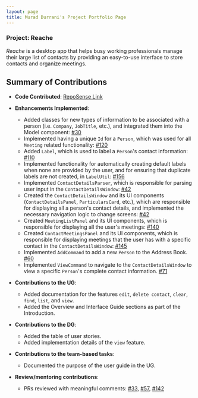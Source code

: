 ```yaml
---
layout: page
title: Murad Durrani's Project Portfolio Page
---
```


### Project: Reache

_Reache_ is a desktop app that helps busy working professionals manage their large list
of contacts by providing an easy-to-use interface to store contacts and organize
meetings.

## Summary of Contributions

* **Code Contributed**: [RepoSense Link](https://nus-cs2103-ay2122s2.github.io/tp-dashboard/?search=&sort=groupTitle&sortWithin=title&timeframe=commit&mergegroup=&groupSelect=groupByRepos&breakdown=true&checkedFileTypes=docs~functional-code~test-code~other&since=2022-02-18&tabOpen=true&tabType=authorship&zFR=false&tabAuthor=muraddurrani&tabRepo=AY2122S2-CS2103T-W12-4%2Ftp%5Bmaster%5D&authorshipIsMergeGroup=false&authorshipFileTypes=docs~functional-code~test-code&authorshipIsBinaryFileTypeChecked=false)
* **Enhancements Implemented**:
  * Added classes for new types of information to be associated with a person (i.e. `Company`, `JobTitle`, etc.), and integrated them into the Model component: [#30]()
  * Implemented having a unique `Id` for a `Person`, which was used for all `Meeting` related functionality: [#120]()
  * Added `Label`, which is used to label a `Person`'s contact information: [#110]()
  * Implemented functionality for automatically creating default labels when none are provided by the user, and for ensuring that duplicate labels are not created, in `LabelUtil`: [#156]()
  * Implemented `ContactDetailsParser`, which is responsible for parsing user input in the `ContactDetailsWindow`: [#42]()
  * Created the `ContactDetailsWindow` and its UI components (`ContactDetailsPanel`, `ParticularsCard`, etc.), which are responsible for displaying all a person's contact details, and implemented the necessary navigation logic to change screens: [#42]()
  * Created `MeetingListPanel` and its UI components, which is responsible for displaying all the user's meetings: [#140]()
  *  Created `ContactMeetingsPanel` and its UI components, which is responsible for displaying meetings that the user has with a specific contact in the `ContactDetailsWindow`: [#145]()
  * Implemented `AddCommand` to add a new `Person` to the Address Book. [#60]()
  * Implemented `ViewCommand` to navigate to the `ContactDetailsWindow` to view a specific `Person`'s complete contact information. [#71]()
    

* **Contributions to the UG**:
  * Added documentation for the features `edit`, `delete contact`, `clear`, `find`, `list`, and `view`.
  * Added the Overview and Interface Guide sections as part of the Introduction.


* **Contributions to the DG**:
  * Added the table of user stories.
  * Added implementation details of the `view` feature.


* **Contributions to the team-based tasks**:
  * Documented the purpose of the user guide in the UG.
* **Review/mentoring contributions**:
  * PRs reviewed with meaningful comments: [#33](https://github.com/AY2122S2-CS2103T-W12-4/tp/pull/33), [#57](https://github.com/AY2122S2-CS2103T-W12-4/tp/pull/57), [#142](https://github.com/AY2122S2-CS2103T-W12-4/tp/pull/142)
